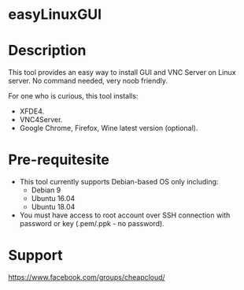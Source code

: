 # easyLinuxGUI
# Description
This tool provides an easy way to install GUI and VNC Server on Linux server. No command needed, very noob friendly.

For one who is curious, this tool installs:
- XFDE4.
- VNC4Server.
- Google Chrome, Firefox, Wine latest version (optional).

# Pre-requitesite
- This tool currently supports Debian-based OS only including:
  - Debian 9
  - Ubuntu 16.04
  - Ubuntu 18.04
- You must have access to root account over SSH connection with password or key (.pem/.ppk - no password).

# Support
https://www.facebook.com/groups/cheapcloud/

